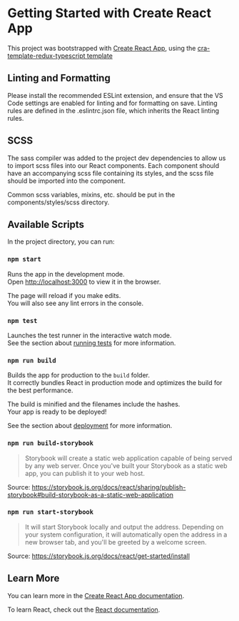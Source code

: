 # Getting Started with Create React App

This project was bootstrapped with [Create React App](https://github.com/facebook/create-react-app),
using the [cra-template-redux-typescript template](https://github.com/reduxjs/cra-template-redux-typescript)

## Linting and Formatting

Please install the recommended ESLint extension, and ensure that the VS Code settings are enabled
for linting and for formatting on save. Linting rules are defined in the .eslintrc.json file, which
inherits the React linting rules.

## SCSS

The sass compiler was added to the project dev dependencies to allow us to import scss files
into our React components. Each component should have an accompanying scss file containing its
styles, and the scss file should be imported into the component.

Common scss variables, mixins, etc. should be put in the components/styles/scss directory.

## Available Scripts

In the project directory, you can run:

### `npm start`

Runs the app in the development mode.\
Open [http://localhost:3000](http://localhost:3000) to view it in the browser.

The page will reload if you make edits.\
You will also see any lint errors in the console.

### `npm test`

Launches the test runner in the interactive watch mode.\
See the section about [running tests](https://facebook.github.io/create-react-app/docs/running-tests) for more information.

### `npm run build`

Builds the app for production to the `build` folder.\
It correctly bundles React in production mode and optimizes the build for the best performance.

The build is minified and the filenames include the hashes.\
Your app is ready to be deployed!

See the section about [deployment](https://facebook.github.io/create-react-app/docs/deployment) for more information.

### `npm run build-storybook`

> Storybook will create a static web application capable of being served by any web server. Once you've built your Storybook as a static web app, you can publish it to your web host.

Source: <https://storybook.js.org/docs/react/sharing/publish-storybook#build-storybook-as-a-static-web-application>

### `npm run start-storybook`

> It will start Storybook locally and output the address. Depending on your system configuration, it will automatically open the address in a new browser tab, and you'll be greeted by a welcome screen.

Source: <https://storybook.js.org/docs/react/get-started/install>

## Learn More

You can learn more in the [Create React App documentation](https://facebook.github.io/create-react-app/docs/getting-started).

To learn React, check out the [React documentation](https://reactjs.org/).
